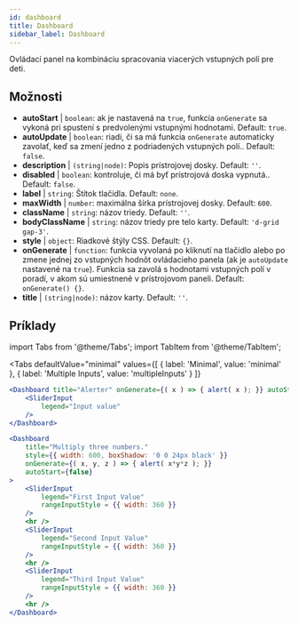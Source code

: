 ```yaml
--- 
id: dashboard 
title: Dashboard
sidebar_label: Dashboard 
---
```


Ovládací panel na kombináciu spracovania viacerých vstupných polí pre deti.

## Možnosti

* __autoStart__ | `boolean`: ak je nastavená na `true`, funkcia `onGenerate` sa vykoná pri spustení s predvolenými vstupnými hodnotami. Default: `true`.
* __autoUpdate__ | `boolean`: riadi, či sa má funkcia `onGenerate` automaticky zavolať, keď sa zmení jedno z podriadených vstupných polí.. Default: `false`.
* __description__ | `(string|node)`: Popis prístrojovej dosky. Default: `''`.
* __disabled__ | `boolean`: kontroluje, či má byť prístrojová doska vypnutá.. Default: `false`.
* __label__ | `string`: Štítok tlačidla. Default: `none`.
* __maxWidth__ | `number`: maximálna šírka prístrojovej dosky. Default: `600`.
* __className__ | `string`: názov triedy. Default: `''`.
* __bodyClassName__ | `string`: názov triedy pre telo karty. Default: `'d-grid gap-3'`.
* __style__ | `object`: Riadkové štýly CSS. Default: `{}`.
* __onGenerate__ | `function`: funkcia vyvolaná po kliknutí na tlačidlo alebo po zmene jednej zo vstupných hodnôt ovládacieho panela (ak je `autoUpdate` nastavené na `true`). Funkcia sa zavolá s hodnotami vstupných polí v poradí, v akom sú umiestnené v prístrojovom paneli. Default: `onGenerate() {}`.
* __title__ | `(string|node)`: názov karty. Default: `''`.


## Príklady

import Tabs from '@theme/Tabs';
import TabItem from '@theme/TabItem';

<Tabs
    defaultValue="minimal"
    values={[
        { label: 'Minimal', value: 'minimal' },
        { label: 'Multiple Inputs', value: 'multipleInputs' }
    ]}
>

<TabItem value="minimal"> 

```jsx live
<Dashboard title="Alerter" onGenerate={( x ) => { alert( x ); }} autoStart={false} >
    <SliderInput
        legend="Input value"
    />
</Dashboard>
```

</TabItem>

<TabItem value="multipleInputs" > 

```jsx live
<Dashboard 
    title="Multiply three numbers."
    style={{ width: 600, boxShadow: '0 0 24px black' }}
    onGenerate={( x, y, z ) => { alert( x*y*z ); }} 
    autoStart={false} 
>
    <SliderInput
        legend="First Input Value"
        rangeInputStyle = {{ width: 360 }}
    />
    <hr />
    <SliderInput
        legend="Second Input Value"
        rangeInputStyle = {{ width: 360 }}
    />
    <hr />
    <SliderInput
        legend="Third Input Value"
        rangeInputStyle = {{ width: 360 }}
    />
    <hr />
</Dashboard>
```

</TabItem>

</Tabs>
